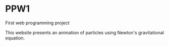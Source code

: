 # PPW1
First web programming project

This website presents an animation of particles using Newton's gravitational equation.
